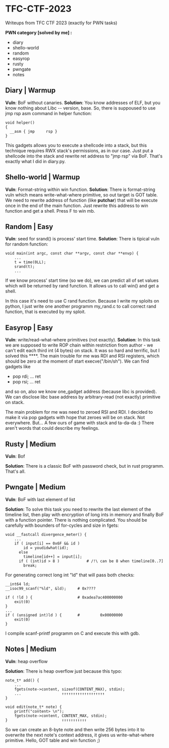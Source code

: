 # TFC-CTF-2023
Writeups from TFC CTF 2023 (exactly for PWN tasks)

**PWN category [solved by me] :**
- diary
- shello-world
- random
- easyrop
- rusty
- pwngate
- notes

## Diary | Warmup
**Vuln**: BoF without canaries.
**Solution**: You know addresses of ELF, but you know nothing about Libc -- version, base. So, there is suppoused to use jmp rsp asm command in helper function:

    void helper()
    {
      __asm { jmp     rsp }
    }

This gadgets allows you to execute a shellcode into a stack, but this technique requires  RWX stack's permissions, as in our case. Just put a shellcode into the stack and rewrite ret address to "jmp rsp" via BoF. That's exactly what I did in diary.py.

## Shello-world | Warmup
**Vuln**: Format-string within win function.
**Solution**: There is format-string vuln which means write-what-where primitive, so out target is GOT table. We need to rewrite address of function (like **putchar**) that will be execute once in the end of the main function. Just rewrite this address to win function and get a shell. Press F to win mb.

## Random | Easy
**Vuln**: seed for srand() is process' start time.
**Solution**: There is tipical vuln for random function:

    void main(int argc, const char **argv, const char **envp) {
	    ...
	    t = time(0LL);
	    srand(t);
	    ...

If we know process' start time (so we do), we can predict all of set values which will be returned by rand function. It allows us to call win() and get a shell.

In this case it's need to use C rand function. Because I write my sploits on python, I just write one another programm my_rand.c to call correct rand function, that is executed by my sploit.

## Easyrop | Easy
**Vuln**: write/read-what-where primitives (not exactly).
**Solution**: In this task we are supposed to write ROP chain within restriction from author - we can't edit each third int (4 bytes) on stack. It was so hard and terrific, but I solved this ****. The main trouble for me was RDI and RSI registers, which should be zero at the moment of start execve("/bin/sh"). We can find gadgets like
- pop rdi; ... ret
- pop rsi; ... ret

and so on, also we know one_gadget address (because libc is provided). We can disclose libc base address by arbitrary-read (not exactly) primitive on stack.

The main problem for me was need to zeroed RSI and RDI. I decided to make it via pop gadgets with hope that zeroes will be on stack. Not everywhere. But... A few ours of game with stack and ta-da-da :) There aren't words that could describe my feelings.
  
## Rusty | Medium
**Vuln**: Bof

**Solution**: There is a classic BoF with password check, but in rust programm. That's all.

## Pwngate | Medium
**Vuln**: BoF with last element of list

**Solution**: To solve this task you need to rewrite the last element of the timeline list, then play with encryption of long ints in memory and finally BoF with a function pointer. There is nothing complicated.
You should be carefully with bounders of for-cycles and size in fgets:

    void __fastcall divergence_meter() {
	    ...
	    if ( input[i] == 0x6F && id )
	        id = youdidwhat(id);
	      else
	        timeline[id++] = input[i];
	      if ( (int)id > 8 )			# /!\ can be 8 when timeline[0..7]
	        break;
For generating correct long int "ld" that will pass both checks:

    __int64 ld;
    __isoc99_scanf("%ld", &ld);		# 0x????
    
    if ( !ld ) {					# 0xadea7ac400000000
	    exit(0)
	}
	...
	if ( (unsigned int)ld ) {		# 		  0x00000000
	    exit(0)
	}
    
I compile scanf-printf programm on C and execute this with gdb.
 
## Notes | Medium
**Vuln**: heap overflow

**Solution**: There is heap overflow just because this typo:

    note_t* add() {
	    ...
	    fgets(note->content, sizeof(CONTENT_MAX), stdin);
	    ...					 ↑↑↑↑↑↑↑↑↑↑↑↑↑↑↑↑↑↑↑
	}
	
	void edit(note_t* note) {
	    printf("content> \n");
	    fgets(note->content, CONTENT_MAX, stdin);
	}						 ↑↑↑↑↑↑↑↑↑↑↑

So we can create an 8-byte note and then write 256 bytes into it to overwrite the next note's context address, it gives us write-what-where primitive. Hello, GOT table and win function ;)